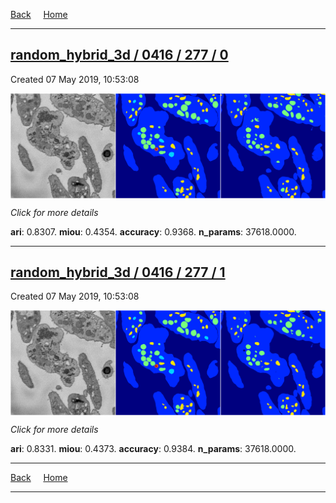 
[Back](..)&nbsp;&nbsp;&nbsp;&nbsp;&nbsp;[Home](https://leapmanlab.github.io/snapshots)

---

<div class="summary"><a href="0"><h2>random_hybrid_3d / 0416 / 277 / 0</h2></a><p>Created 07 May 2019, 10:53:08
</p><a href="0"><img src="0/media/summary.png" align="center"></a><p>
<i>Click for more details</i>
</p></div>

**ari**: 0.8307. **miou**: 0.4354. **accuracy**: 0.9368. **n_params**: 37618.0000. 

---

<div class="summary"><a href="1"><h2>random_hybrid_3d / 0416 / 277 / 1</h2></a><p>Created 07 May 2019, 10:53:08
</p><a href="1"><img src="1/media/summary.png" align="center"></a><p>
<i>Click for more details</i>
</p></div>

**ari**: 0.8331. **miou**: 0.4373. **accuracy**: 0.9384. **n_params**: 37618.0000. 

---

[Back](..)&nbsp;&nbsp;&nbsp;&nbsp;&nbsp;[Home](https://leapmanlab.github.io/snapshots)

---